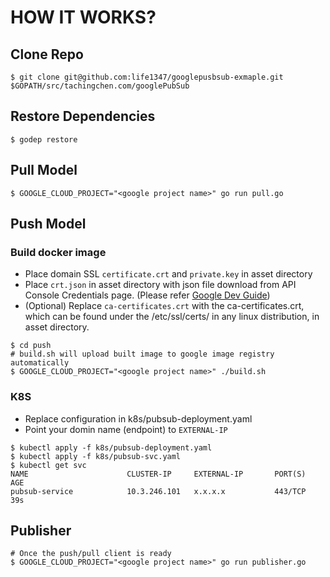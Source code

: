# HOW IT WORKS?
## Clone Repo
```
$ git clone git@github.com:life1347/googlepusbsub-exmaple.git $GOPATH/src/tachingchen.com/googlePubSub
```

## Restore Dependencies
```
$ godep restore
```

## Pull Model
```
$ GOOGLE_CLOUD_PROJECT="<google project name>" go run pull.go
```

## Push Model
### Build docker image
* Place domain SSL `certificate.crt` and `private.key` in asset directory
* Place `crt.json` in asset directory with json file download from API Console Credentials page. (Please refer [Google Dev Guide](https://developers.google.com/identity/protocols/application-default-credentials))
* (Optional) Replace `ca-certificates.crt` with the ca-certificates.crt, which can be found under the /etc/ssl/certs/ in any linux distribution, in asset directory.

```
$ cd push
# build.sh will upload built image to google image registry automatically
$ GOOGLE_CLOUD_PROJECT="<google project name>" ./build.sh
```

### K8S
* Replace configuration in k8s/pubsub-deployment.yaml
* Point your domin name (endpoint) to `EXTERNAL-IP`

```
$ kubectl apply -f k8s/pubsub-deployment.yaml
$ kubectl apply -f k8s/pubsub-svc.yaml
$ kubectl get svc
NAME                      CLUSTER-IP     EXTERNAL-IP       PORT(S)            AGE
pubsub-service            10.3.246.101   x.x.x.x           443/TCP            39s
```

## Publisher
```
# Once the push/pull client is ready
$ GOOGLE_CLOUD_PROJECT="<google project name>" go run publisher.go
```
